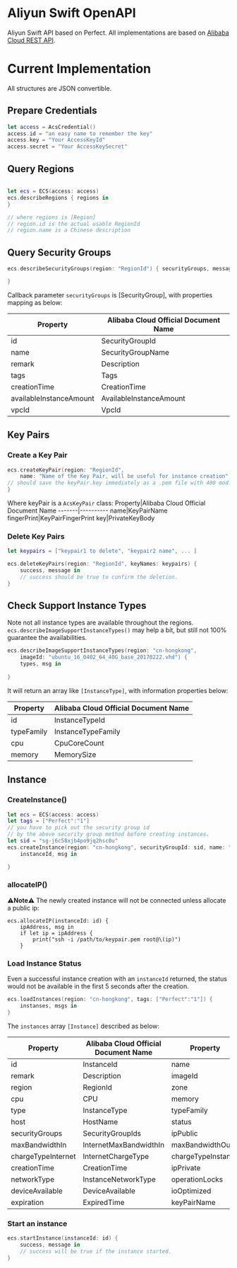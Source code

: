 # Aliyun Swift OpenAPI

Aliyun Swift API based on Perfect. 
All implementations are based on [Alibaba Cloud REST API](https://www.alibabacloud.com/help/zh/doc-detail/25484.htm?spm=a3c0i.o25544zh.b99.143.2715b386fwq3Z4).

# Current Implementation

All structures are JSON convertible.

## Prepare Credentials

``` swift 
let access = AcsCredential()
access.id = "an easy name to remember the key"
access.key = "Your AccessKeyId"
access.secret = "Your AccessKeySecret"
```

## Query Regions

``` swift 

let ecs = ECS(access: access)
ecs.describeRegions { regions in
}

// where regions is [Region]
// region.id is the actual usable RegionId
// region.name is a Chinese description
```

## Query Security Groups

``` swift
ecs.describeSecurityGroups(region: "RegionId") { securityGroups, message in

}
```

Callback parameter `securityGroups` is [SecurityGroup], with properties mapping as below:

Property|Alibaba Cloud Official Document Name
-------|----------
id|SecurityGroupId
name|SecurityGroupName
remark|Description
tags|Tags
creationTime|CreationTime
availableInstanceAmount|AvailableInstanceAmount
vpcId|VpcId

## Key Pairs

### Create a Key Pair

``` swift
ecs.createKeyPair(region: "RegionId",
	name: "Name of the Key Pair, will be useful for instance creation") { keyPair, msg in 
// should save the keyPair.key immediately as a .pem file with 400 mod.
}
```
Where keyPair is a `AcsKeyPair` class:
Property|Alibaba Cloud Official Document Name
-------|----------
name|KeyPairName
fingerPrint|KeyPairFingerPrint
key|PrivateKeyBody


### Delete Key Pairs

``` swift
let keypairs = ["keypair1 to delete", "keypair2 name", ... ]

ecs.deleteKeyPairs(region: "RegionId", keyNames: keypairs) { 
	success, message in
	// success should be true to confirm the deletion.
}
```

## Check Support Instance Types

Note not all instance types are available throughout the regions. `ecs.describeImageSupportInstanceTypes()` may help a bit, but still not 100% guarantee the availabilities.

``` swift
ecs.describeImageSupportInstanceTypes(region: "cn-hongkong", 
	imageId: "ubuntu_16_0402_64_40G_base_20170222.vhd") { 
	types, msg in
	
}
```

It will return an array like `[InstanceType]`, with information properties below:

Property|Alibaba Cloud Official Document Name
-------|----------
id| InstanceTypeId
typeFamily| InstanceTypeFamily
cpu|CpuCoreCount
memory|MemorySize


## Instance

### CreateInstance()

``` swift
let ecs = ECS(access: access)
let tags = ["Perfect":"1"]
// you have to pick out the security group id
// by the above security group method before creating instances.
let sid = "sg-j6c58xjb4po9jq2hsc0u"
ecs.createInstance(region: "cn-hongkong", securityGroupId: sid, name: "PT-01", description: "PerfectTemplate Test Instance", keyPair: "TestKey", tags: tags) { 
	instanceId, msg in

}
```

### allocateIP()

⚠️**Note**⚠️ The newly created instance will not be connected unless allocate a public ip:

```
ecs.allocateIP(instanceId: id) { 
	ipAddress, msg in
	if let ip = ipAddress {
		print("ssh -i /path/to/keypair.pem root@\(ip)")
	}
```


### Load Instance Status

Even a successful instance creation with an `instanceId` returned, the status would not be available in the first 5 seconds after the creation.

``` swift
ecs.loadInstances(region: "cn-hongkong", tags: ["Perfect":"1"]) { 
	instanses, msgs in
}
```

The `instances` array `[Instance]` described as below:

Property|Alibaba Cloud Official Document Name|Property|Alibaba Cloud Official Document Name
-------|----------|-------|----------
id|InstanceId|name|InstanceName
remark|Description|imageId|ImageId
region|RegionId|zone|ZoneId
cpu|CPU|memory|Memory
type|InstanceType|typeFamily|InstanceTypeFamily
host|HostName|status|Status
securityGroups|SecurityGroupIds|ipPublic|PublicIpAddress.ipAddress
maxBandwidthIn|InternetMaxBandwidthIn|maxBandwidthOut|InternetMaxBandwidthOut
chargeTypeInternet|InternetChargeType|chargeTypeInstance|InstanceChargeType
creationTime|CreationTime|ipPrivate|InnerIpAddress.ipAddress
networkType|InstanceNetworkType|operationLocks|OperationLocks
deviceAvailable|DeviceAvailable|ioOptimized|IoOptimized
expiration|ExpiredTime|keyPairName|KeyPairName

### Start an instance

``` swift
ecs.startInstance(instanceId: id) { 
	success, message in
	// success will be true if the instance started.
}
```